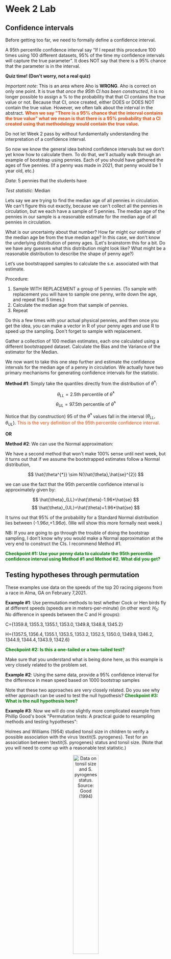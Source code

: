 Week 2 Lab
=============

Confidence intervals
-----------------------

Before getting too far, we need to formally define a confidence interval. 

A 95th percentile confidence interval say “If I repeat this procedure 100 times using 100 different datasets, 95% of the time my confidence intervals will capture the true parameter”. It does NOT say that there is a 95% chance that the parameter is in the interval.

**Quiz time! (Don't worry, not a real quiz)**

*Important note*: This is an area where Aho is **WRONG**. Aho is correct on only one point. It is true that *once the 95th CI has been constructed*, it is no longer possible to assign a $\%$ to the probability that that CI contains the true value or not. Because that CI, once created, either DOES or DOES NOT contain the true value. However, we often talk about the interval in the abstract. **<span style="color: orangered;">When we say "There is a 95$\%$ chance that the interval contains the true value" what we mean is that there is a 95$\%$ probability that a CI created using that methodology would contain the true value.</span>**

Do not let Week 2 pass by without fundamentally understanding the interpretation of a confidence interval. 

So now we know the general idea behind confidence intervals but we don't yet know how to calculate them. To do that, we'll actually walk through an example of bootstrap using pennies. Each of you should have gathered the ages of five pennies. (If a penny was made in 2021, that penny would be 1 year old, etc.)

*Data*: 5 pennies that the students have

*Test statistic*: Median

Lets say we are trying to find the median age of all pennies in circulation. We can't figure this out exactly, because we can't collect all the pennies in circulation, but we each have a sample of 5 pennies. The median age of the pennies in our sample is a reasonable estimate for the median age of all pennies in circulation. 

What is our uncertainty about that number? How far might our estimate of the median age be from the true median age? In this case, we don't know the underlying distribution of penny ages. (Let's brainstorm this for a bit. Do we have any guesses what this distribution might look like? What might be a reasonable distribution to describe the shape of penny age?) 

Let’s use bootstrapped samples to calculate the s.e. associated with that estimate.

Procedure: 
1. Sample WITH REPLACEMENT a group of 5 pennies. (To sample with replacement you will have to sample one penny, write down the age, and repeat that 5 times.)
2. Calculate the median age from that sample of pennies.
3. Repeat

Do this a few times with your actual physical pennies, and then once you get the idea, you can make a vector in R of your penny ages and use R to speed up the sampling. Don't forget to sample with replacement.

Gather a collection of 100 median estimates, each one calculated using a different bootstrapped dataset. Calculate the Bias and the Variance of the estimator for the Median.

We now want to take this one step further and estimate the confidence intervals for the median age of a penny in circulation. We actually have two primary mechanisms for generating confidence intervals for the statistic.

**Method #1**: Simply take the quantiles directly from the distribution of $\hat{\theta}^{*}$:

$$
\theta_{LL} = \mbox{2.5th percentile of } \hat{\theta}^{*}
$$
$$
\theta_{UL} = \mbox{97.5th percentile of } \hat{\theta}^{*}
$$

Notice that (by construction) 95$%$ of the $\hat{\theta}^{*}$ values fall in the interval $(\theta_{LL},\theta_{UL})$. <span style="color: orangered;">This is the very definition of the 95th percentile confidence interval.</span>

**OR** 

**Method #2**: We can use the Normal approximation:

We have a second method that won't make 100\% sense until next week, but it turns out that if we assume the bootstrapped estimates follow a Normal distribution, 

$$
\hat{\theta^{*}} \sim N(\hat{\theta},\hat{se}^{2})
$$

we can use the fact that the 95th percentile confidence interval is approximately given by:

$$
\hat{\theta}_{LL}=\hat{\theta}-1.96*\hat{se}
$$
$$
\hat{\theta}_{UL}=\hat{\theta}+1.96*\hat{se}
$$

It turns out that 95$\%$ of the probability for a Standard Normal distribution lies between (-1.96$\sigma$,+1.96$\sigma$). (We will show this more formally next week.) 

NB: If you are going to go through the trouble of doing the bootstrap sampling, I don’t know why you would make a Normal approximation at the very end to construct the CIs. I recommend Method #1.

**<span style="color: green;">Checkpoint #1: Use your penny data to calculate the 95th percentile confidence interval using Method #1 and Method #2. What did you get?</span>**

Testing hypotheses through permutation
------------------------------------

These examples use data on the speeds of the top 20 racing pigeons from a race in Alma, GA on February 7,2021. 

**Example #1**: Use permutation methods to test whether Cock or Hen birds fly at different speeds (speeds are in meters-per-minute) (in other word: $H_{0}$: No difference in speeds between the C and H groups):

C=$\{1359.8,1355.3,1355.1,1353.0,1349.8,1348.8,1345.2\}$

H=$\{1357.5,1356.4,1355.1,1353.5,1353.2,1352.5,1350.0,1349.8,1346.2,1344.9,1344.4,1343.9,1342.6\}$

**<span style="color: green;">Checkpoint #2: Is this a one-tailed or a two-tailed test?</span>**

Make sure that you understand what is being done here, as this example is very closely related to the problem set.


**Example #2**: Using the same data, provide a 95% confidence interval for the difference in mean speed based on 1000 bootstrap samples

Note that these two approaches are very closely related. Do you see why either approach can be used to test the null hypothesis? **<span style="color: green;">Checkpoint #3: What is the null hypothesis here?</span>**

**Example #3**: Now we will do one slightly more complicated example from Phillip Good's book "Permutation tests: A practical guide to resampling methods and testing hypotheses":

Holmes and Williams (1954) studied tonsil size in children to verify a possible association with the virus \textit{S. pyrogenes}. Test for an association between \textit{S. pyrogenes} status and tonsil size. (Note that you will need to come up with a reasonable test statistic.)

<div class="figure" style="text-align: center">
<img src="Table2categories.png" alt="Data on tonsil size and S. pyrogenes status. Source: Good (1994)" width="40%" />
<p class="caption">(\#fig:unnamed-chunk-1)Data on tonsil size and S. pyrogenes status. Source: Good (1994)</p>
</div>

Now lets consider the full dataset, where tonsil size is divided into three categories. How would we do the test now? **<span style="color: green;">Checkpoint #4: What is the new test statistic? (There are many options.)</span>** What 'labels' do you permute?

<div class="figure" style="text-align: center">
<img src="Table3categories.png" alt="Fill dataset on tonsil size and S. pyrogenes status. Source: Good (1994)" width="50%" />
<p class="caption">(\#fig:unnamed-chunk-2)Fill dataset on tonsil size and S. pyrogenes status. Source: Good (1994)</p>
</div>

Basics of bootstrap and jackknife
------------------------------------

To get started with bootstrap and jackknife techniques, we start by working through a very simple example. First we simulate some data


```r
x<-seq(0,9,by=1)
```

This will constutute our "data". Let's print the result of sampling with replacement to get a sense for it...


```r
table(sample(x,size=length(x),replace=T))
```

```
## 
## 0 1 2 4 5 6 7 8 
## 2 1 1 1 1 2 1 1
```

Now we will write a little script to take bootstrap samples and calculate the means of each of these bootstrap samples


```r
xmeans<-vector(length=1000)
for (i in 1:1000)
  {
  xmeans[i]<-mean(sample(x,replace=T))
  }
```

The actual number of bootstrapped samples is arbitrary *at this point* but there are ways of characterizing the precision of the bootstrap (jackknife-after-bootstrap) which might inform the number of bootstrap samples needed. *In practice*, people tend to pick some arbitrary but large number of bootstrap samples because computers are so fast that it is often easy to draw far more samples than are actually needed. When calculation of the statistic is slow (as might be the case if you are using the samples to construct a phylogeny, for example), then you would need to be more concerned with the number of bootstrap samples. 

First, lets just look at a histogram of the bootstrapped means and plot the actual sample mean on the histogram for comparison



```r
hist(xmeans,breaks=30,col="pink")
abline(v=mean(x),lwd=2)
```

<img src="Week-2-lab_files/figure-html/unnamed-chunk-6-1.png" width="672" />

Calculating bias and standard error
-----------------------------------

From these we can calculate the bias and standard deviation for the mean (which is the "statistic"):

$$
\widehat{Bias_{boot}} = \left(\frac{1}{k}\sum^{k}_{i=1}\theta^{*}_{i}\right)-\hat{\theta}
$$


```r
bias.boot<-mean(xmeans)-mean(x)
bias.boot
```

```
## [1] 0.0161
```

```r
hist(xmeans,breaks=30,col="pink")
abline(v=mean(x),lwd=5,col="black")
abline(v=mean(xmeans),lwd=2,col="yellow")
```

<img src="Week-2-lab_files/figure-html/unnamed-chunk-7-1.png" width="672" />

$$
\widehat{s.e._{boot}} = \sqrt{\frac{1}{k-1}\sum^{k}_{i=1}(\theta^{*}_{i}-\bar{\theta^{*}})^{2}}
$$


```r
se.boot<-sd(xmeans)
```

We can find the confidence intervals in two ways:

Method #1: Assume the bootstrap statistics are normally distributed


```r
LL.boot<-mean(xmeans)-1.96*se.boot #where did 1.96 come from?
UL.boot<-mean(xmeans)+1.96*se.boot
LL.boot
```

```
## [1] 2.733385
```

```r
UL.boot
```

```
## [1] 6.298815
```

Method #2: Simply take the quantiles of the bootstrap statistics


```r
quantile(xmeans,c(0.025,0.975))
```

```
##   2.5%  97.5% 
## 2.7000 6.3025
```

Let's compare this to what we would have gotten if we had used normal distribution theory. First we have to calculate the standard error:


```r
se.normal<-sqrt(var(x)/length(x))
LL.normal<-mean(x)-qt(0.975,length(x)-1)*se.normal
UL.normal<-mean(x)+qt(0.975,length(x)-1)*se.normal
LL.normal
```

```
## [1] 2.334149
```

```r
UL.normal
```

```
## [1] 6.665851
```

In this case, the confidence intervals we got from the normal distribution theory are too wide.

**<span style="color: green;">Checkpoint #6: Does it make sense why the normal distribution theory intervals are too wide?</span>** Because the original were were uniformly distributed, the data has higher variance than would be expected and therefore the standard error is higher than would be expected.

There are two packages that provide functions for bootstrapping, 'boot' and 'boostrap'. We will start by using the 'bootstrap' package, which was originally designed for Efron and Tibshirani's monograph on the bootstrap. 

To test the main functionality of the 'bootstrap' package, we will use the data we already have. The 'bootstrap' function requires the input of a user-defined function to calculate the statistic of interest. Here I will write a function that calculates the mean of the input values.


```r
library(bootstrap)
theta<-function(x)
  {
    mean(x)
  }
results<-bootstrap(x=x,nboot=1000,theta=theta)
results
```

```
## $thetastar
##    [1] 4.0 4.4 3.7 5.0 4.2 6.0 5.2 3.8 4.3 4.6 3.3 3.5 4.9 5.2 6.6 5.3 4.0 4.8
##   [19] 3.2 5.0 4.7 3.8 4.8 4.3 4.7 5.3 4.7 5.9 2.9 5.5 2.4 3.8 4.9 4.3 5.8 5.1
##   [37] 6.0 3.8 4.7 4.6 5.1 4.7 4.8 4.0 5.6 4.0 4.4 4.2 3.4 5.2 3.7 4.1 5.4 3.2
##   [55] 4.2 3.8 4.0 4.3 4.6 4.4 2.6 3.5 7.2 3.2 4.3 4.2 6.5 4.3 5.2 3.8 4.3 4.7
##   [73] 4.1 4.6 5.2 4.0 5.0 4.0 3.2 4.0 5.4 4.4 4.6 4.8 4.6 3.6 5.4 5.4 5.0 5.1
##   [91] 4.5 3.1 4.7 4.1 5.4 5.3 5.1 4.2 5.1 3.6 3.6 4.8 4.5 4.2 5.6 5.8 4.8 4.8
##  [109] 5.5 3.4 4.3 4.0 4.6 4.0 5.1 5.9 3.0 4.6 4.5 5.1 5.6 5.1 4.0 5.2 6.5 6.0
##  [127] 3.4 5.3 4.1 5.1 3.9 4.8 6.3 2.4 3.9 5.3 4.5 3.5 4.9 3.8 4.2 5.1 3.3 3.4
##  [145] 4.5 5.8 5.8 4.1 4.9 3.9 4.3 3.5 3.5 4.6 4.2 5.0 3.8 3.4 4.2 3.5 3.0 4.7
##  [163] 4.0 4.5 3.9 3.4 6.3 3.9 4.1 5.1 3.8 4.7 5.3 4.5 6.3 3.9 5.3 3.6 5.2 4.8
##  [181] 4.4 4.9 4.3 4.5 4.4 4.2 5.1 3.4 3.4 4.4 5.0 4.8 3.7 3.5 4.3 5.6 6.0 4.8
##  [199] 4.4 6.1 3.0 3.8 5.3 5.8 5.8 4.0 3.3 4.9 4.6 6.1 4.1 5.1 3.4 5.1 4.7 4.8
##  [217] 4.0 4.5 4.9 5.7 4.7 4.6 4.8 4.3 4.1 3.8 5.5 4.8 5.7 3.9 5.9 4.0 4.5 6.2
##  [235] 3.7 4.7 4.8 5.5 3.9 3.2 4.4 2.6 5.0 4.1 4.4 4.2 6.2 5.4 5.4 5.4 3.8 4.7
##  [253] 3.2 5.1 5.2 3.7 6.0 4.2 5.9 5.3 5.1 4.1 4.0 5.0 3.5 3.9 2.6 5.6 2.7 3.9
##  [271] 5.5 4.0 4.6 4.9 4.1 4.2 5.0 3.5 4.1 3.7 4.7 3.7 6.1 5.1 3.5 6.2 4.6 3.9
##  [289] 5.5 3.7 4.4 3.6 5.1 5.0 3.5 5.5 5.3 4.2 5.3 3.8 3.7 3.6 5.9 4.5 4.3 4.1
##  [307] 3.5 2.8 5.1 5.3 4.9 5.4 5.1 4.7 4.2 4.8 2.4 4.8 3.5 3.7 4.8 4.1 4.6 5.5
##  [325] 3.5 3.6 4.1 4.0 4.6 1.9 3.7 4.1 5.7 7.5 4.3 3.4 4.6 3.4 4.7 3.2 3.6 2.8
##  [343] 4.1 5.2 3.6 5.5 3.6 3.8 4.6 4.3 5.8 5.1 5.3 5.0 4.7 6.3 3.8 3.4 4.4 4.2
##  [361] 5.4 3.9 5.2 3.6 5.4 5.2 5.8 2.7 3.9 5.4 3.8 4.9 2.8 5.0 3.7 3.8 4.5 3.9
##  [379] 4.7 6.0 5.7 5.8 4.5 3.8 3.5 6.6 6.5 3.7 6.3 4.5 4.1 3.5 5.7 4.8 4.1 4.7
##  [397] 4.7 4.3 3.1 3.8 3.8 3.7 6.3 4.7 3.6 4.0 3.8 3.1 4.5 4.8 4.4 3.0 4.9 3.9
##  [415] 3.9 6.7 3.8 5.2 4.6 4.5 3.1 4.3 4.0 4.1 3.4 2.4 3.4 4.8 4.4 3.6 4.5 7.2
##  [433] 5.1 5.3 2.7 3.8 3.1 5.0 6.4 4.7 3.6 4.6 4.8 4.3 6.4 5.2 4.8 5.4 4.3 6.9
##  [451] 5.3 4.3 4.8 4.4 5.4 5.8 4.7 4.2 3.9 5.5 5.3 5.4 3.6 4.4 4.0 6.8 4.1 6.2
##  [469] 3.6 4.0 4.3 4.0 2.8 4.3 4.9 4.4 4.9 3.6 4.1 3.3 4.3 4.9 4.0 4.5 4.7 5.4
##  [487] 4.7 5.9 4.1 5.8 3.2 5.8 4.8 5.5 4.9 2.8 5.3 4.9 4.8 4.3 3.6 3.4 4.8 3.7
##  [505] 4.6 4.0 4.7 4.1 4.7 4.9 5.7 5.2 4.0 5.5 6.0 6.7 2.6 4.7 3.8 4.3 4.9 4.8
##  [523] 5.9 2.8 4.2 5.0 4.3 3.9 3.2 4.7 3.2 5.1 4.0 5.4 3.6 4.8 4.4 4.3 5.1 4.3
##  [541] 5.2 3.8 3.7 6.2 6.2 3.6 2.9 2.3 5.7 3.1 3.0 4.8 4.9 2.8 4.5 3.5 3.7 3.4
##  [559] 5.3 5.6 4.1 4.4 5.0 3.8 5.3 4.9 4.1 4.3 3.2 2.8 3.9 4.9 5.3 3.9 4.1 6.0
##  [577] 5.8 4.1 4.2 2.7 4.0 5.4 6.0 4.6 4.3 4.0 4.8 3.7 3.1 3.9 3.5 4.2 4.2 4.2
##  [595] 5.0 4.6 3.8 5.2 4.8 4.2 3.7 3.8 3.7 3.3 5.6 6.5 5.3 3.8 6.6 3.5 5.0 3.2
##  [613] 3.7 3.6 4.0 3.7 5.0 4.6 3.4 4.9 4.2 4.9 6.4 5.7 4.4 4.1 6.1 5.0 3.5 4.4
##  [631] 6.0 3.8 5.5 5.0 5.3 3.1 4.9 4.4 5.2 2.9 5.6 4.0 5.6 5.4 5.1 4.4 6.1 4.8
##  [649] 5.7 4.5 3.2 5.7 5.3 5.0 4.5 4.9 4.8 4.2 3.8 4.8 5.6 5.8 4.9 3.5 6.2 5.0
##  [667] 5.1 5.3 5.2 3.9 5.7 5.4 4.8 4.0 2.9 3.4 5.0 4.4 5.2 4.2 4.3 4.9 2.7 4.9
##  [685] 4.6 5.0 3.8 3.1 4.3 4.3 5.6 3.8 3.3 4.2 5.3 4.5 3.8 4.2 4.9 5.5 5.8 3.7
##  [703] 2.0 3.1 5.9 3.1 4.5 5.3 4.3 6.3 3.9 3.7 4.0 4.9 2.4 5.2 5.3 4.2 3.5 6.1
##  [721] 4.5 5.3 4.0 5.2 5.0 5.6 5.4 4.0 4.0 4.2 3.1 2.3 3.5 4.7 4.4 4.9 3.9 5.0
##  [739] 4.8 5.0 5.7 4.2 4.7 4.6 3.3 3.8 4.5 4.8 3.7 5.4 4.2 5.0 4.2 4.2 5.8 5.0
##  [757] 5.0 5.1 3.9 2.2 4.9 4.7 3.3 3.9 2.7 3.7 4.1 4.7 5.6 4.7 5.6 4.0 3.4 3.9
##  [775] 4.2 5.9 4.6 4.5 3.7 4.7 5.6 4.3 4.4 4.5 3.8 4.8 5.8 3.9 5.2 4.1 6.2 4.2
##  [793] 3.6 4.5 2.4 3.7 5.4 3.9 4.1 5.2 6.5 6.0 4.8 4.6 4.5 3.8 4.9 5.9 4.0 4.3
##  [811] 4.8 4.2 5.6 3.3 4.4 4.0 5.9 5.5 6.3 3.9 4.6 4.0 5.1 4.1 4.8 3.6 4.6 4.9
##  [829] 5.3 5.2 3.8 4.2 3.7 6.7 4.4 6.0 4.4 5.5 5.8 5.3 4.2 3.2 4.9 4.3 5.6 4.7
##  [847] 4.0 4.4 3.4 5.6 3.9 5.3 2.9 5.3 3.4 2.5 3.6 4.5 4.5 5.4 4.9 6.1 4.4 5.0
##  [865] 4.1 4.3 5.8 6.4 4.6 5.3 6.3 5.6 4.7 5.0 3.8 3.4 4.0 4.2 4.8 6.3 5.7 5.2
##  [883] 4.4 4.9 4.3 4.2 5.8 5.2 3.1 3.7 2.2 5.2 4.4 2.7 3.9 4.7 6.6 4.6 4.6 5.2
##  [901] 5.3 3.7 4.6 3.2 4.5 4.1 3.5 6.0 4.1 4.2 5.0 5.0 3.9 4.1 4.4 5.9 5.9 4.4
##  [919] 6.2 3.4 4.3 3.5 5.8 5.0 3.9 3.3 3.5 6.0 6.1 3.7 5.4 5.1 4.5 5.3 2.7 3.1
##  [937] 4.6 3.5 3.8 4.3 4.8 4.3 4.2 5.2 5.3 4.0 4.0 5.1 4.5 4.0 4.4 6.2 3.6 4.9
##  [955] 4.2 4.4 4.0 4.4 5.0 4.6 4.1 4.0 4.3 6.1 6.4 4.0 3.3 3.8 2.9 5.1 4.3 5.3
##  [973] 3.6 6.5 5.0 4.4 5.7 5.7 4.7 5.2 3.7 4.6 5.1 3.4 3.9 3.3 5.2 3.9 3.6 4.7
##  [991] 2.6 3.3 5.4 4.0 4.3 4.7 4.5 4.2 5.3 5.4
## 
## $func.thetastar
## NULL
## 
## $jack.boot.val
## NULL
## 
## $jack.boot.se
## NULL
## 
## $call
## bootstrap(x = x, nboot = 1000, theta = theta)
```

```r
quantile(results$thetastar,c(0.025,0.975))
```

```
##  2.5% 97.5% 
##   2.7   6.3
```

Notice that we get exactly what we got last time. This illustrates an important point, which is that the bootstrap functions are often no easier to use than something you could write yourself.

You can also define a function of the bootstrapped statistics (we have been calling this theta) to pull out immediately any summary statistics you are interested in from the bootstrapped thetas.

Here I will write a function that calculates the bias of my estimate of the mean (which is 4.5 [i.e. the mean of the number 0,1,2,3,4,5,6,7,8,9])


```r
bias<-function(x)
  {
  mean(x)-4.5
  }
results<-bootstrap(x=x,nboot=1000,theta=theta,func=bias)
results
```

```
## $thetastar
##    [1] 5.1 3.9 3.6 3.7 5.4 4.2 4.7 4.0 5.5 4.4 3.5 3.6 4.6 5.6 4.4 4.7 5.2 3.5
##   [19] 4.0 4.2 6.2 4.0 5.3 3.1 4.2 6.5 4.9 4.4 3.0 5.1 4.0 5.3 3.1 6.4 4.4 3.3
##   [37] 4.0 3.0 5.2 4.7 4.1 5.7 3.5 3.9 3.8 3.9 3.3 5.0 5.5 4.3 3.9 5.4 5.2 4.7
##   [55] 2.8 4.3 3.5 4.7 4.8 3.1 2.2 3.6 6.6 3.4 5.0 4.6 3.7 4.8 5.6 3.8 5.9 4.2
##   [73] 4.5 3.8 4.7 4.3 5.5 5.3 3.5 5.3 3.7 3.3 3.6 4.3 2.5 5.7 5.0 5.2 3.9 5.5
##   [91] 4.9 3.2 4.5 4.2 3.0 5.1 6.2 4.1 6.1 4.1 4.3 4.0 5.0 6.2 5.6 3.3 4.0 5.6
##  [109] 4.8 3.6 3.7 5.2 3.5 5.0 5.6 5.4 4.6 3.4 5.1 4.8 3.9 4.7 4.4 4.9 3.4 4.9
##  [127] 4.2 4.3 5.4 4.8 4.2 4.0 5.7 3.8 4.2 3.2 4.2 2.8 4.3 5.8 5.3 5.0 3.2 4.5
##  [145] 5.1 4.0 3.9 4.0 4.0 4.5 4.3 6.2 5.0 6.1 4.7 4.4 5.2 4.6 4.3 4.4 5.5 6.1
##  [163] 4.2 4.8 4.0 4.5 3.6 2.4 5.6 4.6 6.0 3.5 3.7 3.6 5.0 5.0 4.0 5.0 3.9 3.5
##  [181] 4.0 3.5 3.8 3.1 4.7 4.8 4.5 4.4 4.3 4.2 5.8 4.5 4.4 3.3 4.3 4.6 5.3 4.2
##  [199] 4.1 3.7 2.3 4.9 5.8 4.7 4.6 3.2 5.1 4.4 3.1 3.5 5.1 3.9 3.6 3.7 4.2 5.7
##  [217] 6.2 4.4 6.0 4.3 6.6 4.4 6.5 5.4 3.9 4.7 4.6 4.7 5.5 3.7 3.4 3.6 2.8 4.7
##  [235] 4.6 5.1 3.4 3.9 4.0 4.1 6.8 4.2 3.3 3.7 5.6 4.1 4.8 3.6 4.3 4.6 4.6 3.9
##  [253] 5.8 3.9 5.6 5.2 5.4 4.8 4.2 3.8 3.8 3.3 5.9 4.2 4.4 5.7 5.0 5.3 3.9 3.1
##  [271] 3.4 5.0 4.3 2.6 4.9 5.1 5.4 5.3 6.3 5.9 5.5 4.7 6.4 4.4 6.3 5.3 4.8 5.1
##  [289] 6.1 5.5 3.2 4.5 4.6 4.9 5.0 5.1 4.5 4.9 4.7 4.3 5.3 3.3 4.7 2.8 5.4 4.8
##  [307] 3.6 4.3 5.1 3.8 5.3 6.0 4.5 5.2 3.2 4.9 5.5 5.3 5.4 4.4 3.2 4.9 4.3 6.4
##  [325] 4.6 4.3 4.1 5.2 5.1 3.3 3.7 3.5 5.4 5.0 5.2 6.1 4.3 4.3 2.9 2.8 5.4 3.9
##  [343] 3.3 5.4 5.1 3.0 3.9 5.4 5.6 2.3 6.0 4.9 5.4 3.9 5.7 5.8 4.3 3.4 4.7 5.9
##  [361] 4.0 4.0 3.3 4.1 5.6 2.8 5.0 4.6 4.3 4.7 4.6 6.1 5.1 3.9 5.1 4.9 5.9 4.4
##  [379] 4.5 5.6 3.6 4.6 3.7 4.0 5.3 4.9 5.6 3.0 3.8 2.7 5.4 6.4 6.9 4.6 5.0 5.4
##  [397] 5.5 3.5 3.4 4.7 5.3 5.0 5.5 4.3 5.9 4.4 3.3 3.8 4.9 5.7 5.0 3.4 5.2 5.1
##  [415] 4.6 4.5 3.9 5.2 3.2 3.6 5.3 4.0 4.5 4.4 4.8 4.6 3.8 4.2 3.6 3.7 2.5 4.8
##  [433] 3.7 5.4 3.8 5.4 4.2 3.2 5.4 5.2 6.4 5.0 5.6 5.3 5.0 4.4 4.9 4.3 6.0 4.7
##  [451] 4.6 4.3 4.8 4.3 5.9 4.7 3.8 5.5 5.1 3.1 4.1 4.3 3.1 5.3 4.3 5.2 4.4 4.9
##  [469] 4.3 4.3 4.6 3.8 5.6 4.5 3.1 3.2 5.2 5.3 5.2 2.5 5.3 5.7 4.3 6.0 5.2 3.4
##  [487] 5.1 6.1 3.9 4.6 3.8 4.8 4.7 5.4 2.6 3.4 4.3 4.1 3.3 4.8 3.7 3.9 3.8 4.7
##  [505] 5.5 4.8 4.1 3.5 4.2 5.3 6.4 4.8 3.5 5.8 4.8 4.8 4.2 3.6 3.8 3.9 4.5 3.6
##  [523] 3.9 3.4 3.5 5.0 4.0 4.8 3.1 5.3 5.0 6.1 4.5 6.3 4.0 4.1 4.0 3.2 4.5 3.8
##  [541] 3.6 4.5 4.8 4.8 5.3 5.8 5.1 6.1 4.9 3.3 3.9 4.6 3.9 4.7 3.7 5.4 5.4 5.2
##  [559] 3.0 4.0 3.0 4.9 6.2 5.9 4.9 3.4 4.2 2.7 5.2 3.5 3.4 4.5 4.4 5.0 3.6 4.4
##  [577] 5.2 3.5 4.0 5.2 5.2 3.7 5.6 4.9 4.9 6.7 5.2 5.5 3.6 5.7 3.9 5.5 4.5 4.9
##  [595] 4.1 4.9 4.8 3.1 5.1 5.1 4.7 3.1 5.7 3.3 5.1 4.6 3.3 6.2 5.6 3.8 3.8 3.9
##  [613] 3.2 5.5 5.1 6.2 4.1 3.6 5.1 5.3 3.1 4.9 5.2 5.2 4.2 5.3 5.4 3.5 5.5 3.5
##  [631] 5.1 4.2 4.1 4.1 5.3 3.6 3.3 5.9 4.5 6.9 3.9 6.3 3.7 5.4 3.7 5.4 5.9 4.7
##  [649] 5.0 3.8 3.0 3.7 4.2 3.4 4.0 4.0 5.5 5.6 5.3 4.0 5.8 4.1 5.1 4.9 3.6 3.8
##  [667] 4.7 5.7 3.9 5.5 3.4 4.8 4.3 4.5 5.5 4.4 3.3 4.1 4.4 5.1 4.1 7.0 4.8 4.8
##  [685] 4.0 3.6 3.1 3.3 2.9 4.1 3.5 5.6 5.0 3.3 5.3 2.9 4.9 3.3 4.7 4.4 3.5 7.1
##  [703] 4.1 3.7 5.2 1.8 4.2 3.2 5.9 3.9 5.8 4.9 4.9 3.6 4.2 5.4 4.4 5.6 4.2 4.3
##  [721] 3.9 4.2 5.4 5.0 4.4 3.7 4.7 6.1 4.0 4.3 4.9 4.7 6.0 5.7 5.5 4.3 4.2 4.8
##  [739] 3.6 4.2 4.0 5.0 4.7 4.6 3.3 4.9 4.6 3.1 5.2 4.7 6.0 4.3 4.4 3.7 4.0 5.4
##  [757] 4.9 3.6 5.0 3.9 5.1 4.8 3.2 4.1 5.4 5.7 4.1 6.8 5.4 4.6 3.6 4.8 3.9 3.8
##  [775] 6.2 3.1 5.2 4.4 3.9 5.5 3.4 5.2 4.8 3.1 4.0 3.7 4.5 3.8 4.6 4.5 3.7 7.4
##  [793] 5.1 4.9 5.1 3.5 5.0 5.3 5.6 3.4 3.6 5.2 5.1 4.2 6.1 3.6 3.6 4.6 4.1 4.8
##  [811] 5.6 5.7 6.0 5.4 4.2 3.5 3.7 4.9 5.1 5.3 6.1 3.8 5.0 4.8 3.4 4.4 4.4 5.9
##  [829] 5.4 5.3 5.1 4.1 4.8 3.4 5.7 4.7 5.8 4.1 6.4 2.7 3.4 3.8 5.4 3.5 5.3 3.7
##  [847] 4.0 4.1 4.0 3.9 4.8 5.8 4.7 5.0 5.9 5.8 4.9 5.5 3.9 5.5 3.5 4.6 4.5 3.8
##  [865] 3.7 4.6 5.1 3.9 5.6 4.7 3.9 6.0 4.9 4.4 6.3 5.3 3.4 3.3 4.5 5.3 4.9 5.6
##  [883] 4.4 4.1 3.5 4.6 5.5 2.5 3.9 5.1 4.7 4.4 5.2 4.3 4.7 4.3 4.6 3.3 5.8 5.1
##  [901] 4.9 6.7 5.4 4.3 4.0 4.0 5.5 5.6 5.4 4.1 3.2 5.0 5.2 4.5 2.8 3.6 3.6 4.5
##  [919] 6.6 4.6 4.3 3.4 1.9 4.3 5.0 5.4 3.0 5.3 5.8 3.4 4.6 3.9 5.5 4.3 3.2 4.5
##  [937] 5.0 3.5 4.0 5.1 5.2 3.6 4.8 4.8 5.0 4.6 4.2 4.1 5.3 3.4 6.7 3.9 6.1 6.0
##  [955] 3.4 4.6 3.1 5.8 4.3 4.8 4.0 4.7 3.7 5.5 6.1 4.9 3.9 4.6 4.7 3.6 5.2 4.1
##  [973] 4.2 5.3 4.7 3.4 3.5 4.7 4.6 4.7 5.7 4.8 2.8 3.2 3.1 4.2 3.9 4.0 4.8 3.5
##  [991] 3.7 5.2 5.0 4.6 5.5 5.8 4.5 3.2 4.3 5.3
## 
## $func.thetastar
## [1] 0.0373
## 
## $jack.boot.val
##  [1]  0.54378378  0.46106443  0.27369942  0.24672365  0.09000000 -0.05770393
##  [7] -0.16137072 -0.21608187 -0.32422535 -0.48425926
## 
## $jack.boot.se
## [1] 0.9739818
## 
## $call
## bootstrap(x = x, nboot = 1000, theta = theta, func = bias)
```

Compare this to 'bias.boot' (our result from above). Why might it not be the same? Try running the same section of code several times. See how the value of the bias ($func.thetastar) jumps around? We should not be surprised by this because we can look at the jackknife-after-bootstrap estimate of the standard error of the function (in this case, that function is the bias) and we can see that it is not so small that we wouldn't expect some variation in these values.

Remember, everything we have discussed today are estimates. The statistic as applied to your data will change with new data, as will the standard error, the confidence intervals - everything! All of these values have sampling distributions and are subject to change if you repeated the procedure with new data.

Note that we can calculate any function of $\theta^{*}$. A simple example would be the 72nd percentile:


```r
perc72<-function(x)
  {
  quantile(x,probs=c(0.72))
  }
results<-bootstrap(x=x,nboot=1000,theta=theta,func=perc72)
results
```

```
## $thetastar
##    [1] 4.0 3.0 5.2 4.1 4.6 4.8 3.6 6.4 5.5 2.1 4.2 4.8 4.4 3.6 4.3 3.9 4.0 5.9
##   [19] 4.9 5.2 4.5 3.9 4.1 4.6 4.4 4.0 4.2 4.9 4.8 3.7 3.8 5.9 4.9 4.4 5.8 4.1
##   [37] 4.0 5.4 4.8 4.0 5.3 5.0 4.6 7.0 5.2 5.5 5.2 4.6 4.2 3.9 4.0 5.4 5.5 5.0
##   [55] 5.0 5.8 4.5 4.5 5.1 4.2 5.1 4.4 3.2 3.2 2.1 2.9 3.2 4.1 5.5 5.6 3.7 6.1
##   [73] 5.2 5.3 4.1 3.9 5.6 3.8 4.9 5.2 6.6 3.3 3.8 6.0 3.8 4.1 2.7 5.7 4.4 4.5
##   [91] 5.6 6.3 4.6 3.6 5.9 3.8 4.8 5.1 5.2 3.0 4.4 5.7 4.9 3.4 3.7 4.3 4.4 3.8
##  [109] 3.3 4.3 3.9 5.5 3.6 4.6 4.4 5.9 3.3 4.4 5.5 4.5 3.5 5.7 4.8 6.5 4.8 5.0
##  [127] 5.5 3.3 6.2 3.3 3.3 4.5 6.0 4.9 3.4 3.7 5.5 5.1 4.2 5.2 6.4 2.8 5.3 3.5
##  [145] 3.4 5.1 5.5 5.7 4.7 4.3 5.0 5.5 5.1 5.2 5.1 3.7 4.1 3.7 6.0 4.7 5.1 5.1
##  [163] 4.8 4.2 6.3 4.0 3.2 4.3 4.7 4.4 4.3 4.8 4.4 4.2 5.4 4.9 3.9 3.5 4.7 3.6
##  [181] 3.8 4.3 3.9 4.3 2.7 4.8 6.4 4.5 4.9 3.3 6.0 3.7 3.4 4.3 3.8 5.3 5.6 3.9
##  [199] 4.2 4.7 5.0 5.0 6.3 4.3 4.9 5.0 5.0 4.3 3.8 3.3 5.2 3.7 4.2 3.3 4.7 3.6
##  [217] 5.0 5.2 3.7 5.1 4.9 5.7 6.1 4.2 4.0 4.8 4.2 4.2 5.6 3.2 4.1 4.0 4.8 4.3
##  [235] 5.1 4.4 3.9 6.1 4.0 4.6 4.3 5.0 5.4 2.9 3.7 6.2 3.6 3.9 3.9 5.6 3.3 2.4
##  [253] 2.4 3.4 4.4 4.9 4.3 2.9 5.3 4.7 5.3 4.5 5.8 3.3 3.4 5.3 5.0 3.2 3.9 5.3
##  [271] 4.0 4.4 2.9 4.8 6.0 4.0 4.0 4.2 4.3 4.4 5.1 4.1 4.4 4.1 5.6 5.9 5.8 3.6
##  [289] 4.2 6.3 2.9 4.6 4.2 4.9 5.6 5.4 3.6 3.6 4.9 4.3 4.5 3.8 3.4 4.5 5.5 5.5
##  [307] 4.2 3.2 4.8 3.4 4.8 4.7 4.1 4.7 3.9 5.1 4.6 3.7 2.6 4.4 4.3 3.4 4.6 4.7
##  [325] 4.9 2.8 4.7 4.1 4.0 4.9 4.5 3.5 3.7 5.2 4.4 3.8 4.8 4.4 5.1 3.9 3.4 6.0
##  [343] 4.8 3.8 3.6 2.1 3.5 5.3 4.2 4.5 3.7 5.7 5.4 4.7 3.6 4.1 4.4 6.4 5.1 5.9
##  [361] 3.6 5.4 3.6 4.9 5.3 4.4 4.3 3.0 3.7 5.5 5.5 3.6 4.9 4.3 5.3 5.7 4.5 5.2
##  [379] 3.5 4.1 6.4 5.0 4.2 2.9 5.0 3.1 3.4 4.8 3.9 2.4 3.4 3.2 4.0 5.4 5.3 4.6
##  [397] 3.7 4.3 4.0 4.7 4.5 3.7 5.6 4.0 4.0 3.3 4.8 4.1 3.4 3.6 6.5 4.8 5.4 2.9
##  [415] 5.2 3.8 4.7 5.6 4.5 4.4 4.7 5.2 3.2 4.9 4.6 4.5 2.9 5.3 5.4 3.5 3.3 4.4
##  [433] 3.7 5.3 3.1 3.7 4.3 5.1 3.3 3.7 4.7 5.8 4.0 4.8 4.4 3.7 5.4 5.4 5.1 4.5
##  [451] 5.4 3.5 4.7 1.9 3.6 4.6 5.2 5.5 4.3 5.3 4.7 4.2 5.0 3.8 3.6 3.2 5.8 4.8
##  [469] 7.2 3.6 4.9 5.3 5.2 4.4 4.3 4.3 4.1 5.7 5.6 4.0 5.0 4.5 4.7 4.1 4.0 4.0
##  [487] 4.7 4.6 4.6 3.5 4.0 3.1 4.0 5.3 4.6 4.9 5.3 4.9 5.7 4.1 4.1 5.7 3.6 2.6
##  [505] 4.5 4.4 4.5 4.5 3.2 4.4 5.1 3.7 4.2 3.6 3.3 4.9 5.4 3.9 5.0 5.6 3.0 4.5
##  [523] 4.7 4.5 4.2 4.2 5.1 4.3 4.9 5.0 3.1 5.6 4.3 4.2 2.5 3.2 5.9 4.5 4.5 5.9
##  [541] 3.5 5.1 4.2 3.8 3.1 5.1 3.2 4.1 4.4 3.8 4.1 5.0 6.0 3.6 5.1 4.7 5.4 4.4
##  [559] 4.0 5.4 2.8 3.6 4.9 5.5 5.0 3.2 2.8 5.5 5.1 4.8 6.2 5.4 3.3 2.7 3.5 4.1
##  [577] 5.7 3.9 3.3 5.8 4.2 4.8 5.4 3.7 4.6 5.1 4.8 5.2 5.7 5.7 4.4 4.1 3.1 5.0
##  [595] 4.9 4.7 4.3 3.1 4.0 3.5 5.4 4.3 3.4 4.0 4.0 3.6 4.2 4.9 4.1 4.1 4.0 3.5
##  [613] 6.0 4.3 5.3 4.0 4.6 3.1 3.4 5.5 2.9 3.9 5.2 5.1 3.1 3.9 5.3 4.3 4.2 3.6
##  [631] 3.8 4.3 6.4 3.2 4.9 4.5 4.5 4.1 5.9 5.5 5.5 4.7 4.1 4.7 4.5 6.3 3.7 5.4
##  [649] 4.5 4.0 2.2 3.6 5.3 3.9 3.1 4.4 5.3 3.9 5.7 3.4 5.7 4.7 4.2 3.5 4.5 2.9
##  [667] 3.2 5.1 4.6 3.8 4.5 6.4 5.8 4.3 5.1 6.0 5.6 4.7 2.9 3.2 4.0 2.7 6.1 4.7
##  [685] 5.7 4.4 5.7 4.7 5.1 3.8 4.6 5.8 4.1 5.6 5.4 3.7 4.7 3.7 6.6 4.1 5.5 3.6
##  [703] 5.1 6.4 3.7 4.7 3.7 2.9 3.9 3.4 4.9 4.5 5.3 4.9 5.8 4.9 3.1 5.5 4.7 5.3
##  [721] 4.1 4.8 5.2 4.1 3.9 2.7 5.8 3.4 6.5 3.5 4.5 4.4 5.5 3.4 3.5 5.4 5.0 4.3
##  [739] 4.6 4.6 4.0 3.9 4.2 4.7 3.9 4.9 3.3 4.4 4.8 5.5 5.0 3.1 4.9 5.2 4.7 2.5
##  [757] 5.0 4.8 5.0 4.9 5.2 4.7 3.9 3.3 4.4 4.4 4.1 3.5 5.1 4.9 5.2 3.9 3.6 4.8
##  [775] 3.1 5.6 3.6 4.3 3.7 3.1 6.4 5.4 4.7 4.6 4.8 4.6 3.1 4.7 4.7 4.4 3.4 4.4
##  [793] 4.2 5.0 4.7 4.7 3.9 4.7 6.9 4.7 3.3 5.6 4.5 3.2 4.4 3.7 4.4 5.3 6.0 4.5
##  [811] 4.9 2.4 5.9 4.5 4.8 5.0 5.7 6.1 4.7 3.2 4.6 2.8 3.8 4.4 3.7 4.4 3.6 5.1
##  [829] 3.3 4.9 3.7 4.2 3.6 4.0 6.1 4.3 4.9 5.3 5.3 5.0 4.1 3.3 5.1 4.1 5.1 4.0
##  [847] 5.0 4.7 4.8 4.3 5.1 4.6 3.9 3.2 4.0 4.7 4.7 5.7 3.8 2.5 4.7 4.3 4.6 4.6
##  [865] 3.7 3.1 4.0 5.5 4.5 6.0 4.5 4.4 4.1 3.6 3.1 3.3 4.5 3.4 5.2 4.8 4.7 3.4
##  [883] 4.3 5.0 5.7 5.2 5.0 4.5 3.7 4.8 5.2 4.0 4.6 6.1 4.3 5.8 4.7 4.4 5.1 3.5
##  [901] 5.1 4.6 4.1 6.1 6.0 4.6 4.3 4.7 5.2 3.4 3.7 3.8 2.3 2.8 3.8 6.6 4.9 6.0
##  [919] 4.9 4.2 3.9 5.3 4.4 5.3 4.0 3.8 5.1 3.7 7.0 5.0 2.4 5.8 4.3 4.9 4.4 5.7
##  [937] 3.5 4.3 4.2 5.0 3.5 4.8 3.5 4.9 3.7 5.8 3.9 3.6 5.4 5.4 3.4 4.1 4.7 5.3
##  [955] 5.4 3.4 5.8 4.8 4.6 4.4 5.1 5.7 6.1 4.3 3.9 4.1 4.2 4.7 4.7 4.6 5.1 3.1
##  [973] 4.9 3.9 6.2 5.3 3.0 4.3 4.5 6.5 4.2 5.1 4.4 4.8 3.6 4.5 5.5 3.2 6.1 4.3
##  [991] 4.2 4.9 3.0 5.0 6.3 4.5 4.6 4.4 4.4 4.4
## 
## $func.thetastar
## 72% 
##   5 
## 
## $jack.boot.val
##  [1] 5.5 5.3 5.3 5.1 5.0 5.0 4.9 4.8 4.6 4.4
## 
## $jack.boot.se
## [1] 0.9529428
## 
## $call
## bootstrap(x = x, nboot = 1000, theta = theta, func = perc72)
```

On Tuesday we went over an example in which we bootstrapped the correlation coefficient between LSAT scores and GPA. To do that, we sampled pairs of (LSAT,GPA) data with replacement. Here is a little script that would do something like that using (X,Y) data that are independently drawn from the normal distribution


```r
xdata<-matrix(rnorm(30),ncol=2)
```

Everyone's data is going to be different. With such a small sample size, it would be easy to get a positive or negative correlation by random change, but on average across everyone's datasets, there should be zero correlation because the two columns are drawn independently.


```r
n<-15
theta<-function(x,xdata)
  {
  cor(xdata[x,1],xdata[x,2])
  }
results<-bootstrap(x=1:n,nboot=50,theta=theta,xdata=xdata) 
#NB: xdata is passed to the theta function, not needed for bootstrap function itself
```

Notice the parameters that get passed to the 'bootstrap' function are: (1) the indexes which will be sampled with replacement. This is different that the raw data but the end result is the same because both the indices and the raw data get passed to the function 'theta' (2) the number of bootrapped samples (in this case 50) (3) the function to calculate the statistic (4) the raw data.

Lets look at a histogram of the bootstrapped statistics $\theta^{*}$ and draw a vertical line for the statistic as applied to the original data.


```r
hist(results$thetastar,breaks=30,col="pink")
abline(v=cor(xdata[,1],xdata[,2]),lwd=2)
```

<img src="Week-2-lab_files/figure-html/unnamed-chunk-17-1.png" width="672" />

Parametric bootstrap
---------------------

Let's do one quick example of a parametric bootstrap. We haven't introduced distributions yet (except for the Gaussian, or Normal, distribution, which is the most familiar), so lets spend a few minutes exploring the Gamma distribution, just so we have it to work with for testing out parametric bootstrap. All we need to know is that the Gamma distribution is a continuous, non-negative distribution that takes two parameters, which we call "shape" and "rate". Lets plot a few examples just to see what a Gamma distribution looks like. (Note that the Gamma distribution can be parameterized by "shape" and "rate" OR by "shape" and "scale", where "scale" is just 1/"rate". R will allow you to use either (shape,rate) or (shape,scale) as long as you specify which you are providing.

<img src="Week-2-lab_files/figure-html/unnamed-chunk-18-1.png" width="672" />


Let's generate some fairly sparse data from a Gamma distribution


```r
original.data<-rgamma(10,3,5)
```

and calculate the skew of the data using the R function 'skewness' from the 'moments' package. 


```r
library(moments)
theta<-skewness(original.data)
head(theta)
```

```
## [1] 0.1532458
```

What is skew? Skew describes how assymetric a distribution is. A distribution with a positive skew is a distribution that is "slumped over" to the right, with a right tail that is longer than the left tail. Alternatively, a distribution with negative skew has a longer left tail. Here we are just using it for illustration, as a property of a distribution that you may want to estimate using your data.

Lets use 'fitdistr' to fit a gamma distribution to these data. This function is an extremely handy function that takes in your data, the name of the distribution you are fitting, and some starting values (for the estimation optimizer under the hood), and it will return the parameter values (and their standard errors). We will learn in a couple weeks how R is doing this, but for now we will just use it out of the box. (Because we generated the data, we happen to know that the data are gamma distributed. In general we wouldn't know that, and we will see in a second that our assumption about the shape of the data really does make a difference.)


```r
library(MASS)
fit<-fitdistr(original.data,dgamma,list(shape=1,rate=1))
```

```
## Warning in densfun(x, parm[1], parm[2], ...): NaNs produced
```

```r
# fit<-fitdistr(original.data,"gamma")
# The second version would also work.
fit
```

```
##     shape       rate  
##   3.535602   7.968114 
##  (1.512510) (3.662660)
```

Now lets sample with replacement from this new distribution and calculate the skewness at each step:


```r
results<-c()
for (i in 1:1000)
  {
  x.star<-rgamma(length(original.data),shape=fit$estimate[1],rate=fit$estimate[2])
  results<-c(results,skewness(x.star))
  }
head(results)
```

```
## [1]  1.2944147  0.9959197 -0.1444918  0.4275530  0.7463772  0.6528607
```

```r
hist(results,breaks=30,col="pink",ylim=c(0,1),freq=F)
```

<img src="Week-2-lab_files/figure-html/unnamed-chunk-22-1.png" width="672" />

Now we have the bootstrap distribution for skewness (the $\theta^{*}$ s), we can compare that to the equivalent non-parametric bootstrap:


```r
results2<-bootstrap(x=original.data,nboot=1000,theta=skewness)
results2
```

```
## $thetastar
##    [1] -0.100568852  0.931063322  0.634495812  0.461469474 -0.075981063
##    [6]  1.661388961 -0.091586721  0.632849920 -0.210658851 -0.473761811
##   [11]  0.726403025 -0.076961380  0.437699129  0.338444739  0.207964236
##   [16] -0.876578782  0.543816142  0.292193942  0.148347923 -0.524774153
##   [21] -0.038275166 -0.491887524  0.307329181  0.544084536  0.211088588
##   [26]  1.074224223  0.274930622  0.617299668  0.400058512  0.472794183
##   [31] -0.349999191 -0.481156495 -0.013819978 -0.409306997  0.422351132
##   [36]  0.403439316  0.310268587  0.232682451  0.505904042  0.564173016
##   [41]  0.769749006  0.385881027 -0.593526437 -0.229604688  0.190453905
##   [46]  0.089113799 -0.429227276  0.112807495  0.396061477 -0.307755670
##   [51] -0.785566077  0.556498834  0.208021840 -0.207409819  0.023132508
##   [56]  0.171886743  0.346000263  0.018952869  0.165036180  0.286885362
##   [61]  0.018673443  0.017407327 -0.304662954 -0.158763723  0.173520739
##   [66] -0.160686736  0.157356069  0.538185935  0.156097144  0.654269242
##   [71]  0.007039716  0.083617669  0.159459795  0.482477176  0.522460935
##   [76]  0.309796428 -1.038417861  0.395872431  0.057361627  0.088808880
##   [81]  1.280445416  0.671472720  0.160023929  0.605629239  0.272215512
##   [86] -0.205595015  0.164607051  0.268349021  0.495307377 -0.313454919
##   [91] -0.098575867 -0.999545203 -0.446381291  0.198183754 -0.341550177
##   [96]  0.572669198  0.421955949 -0.651655779  0.129301552  0.625644667
##  [101] -0.069276051  0.357255547  0.396085844 -0.783368143  0.364446972
##  [106]  0.326815919  0.890475869  0.215344223  0.905713260  0.133471756
##  [111] -0.822732957  0.444562076  0.196680507  0.686298186  0.234067995
##  [116]  0.523596367  0.193612186  0.434772086  0.644535500 -1.005985831
##  [121]  0.744274755 -0.191937873  0.206156668  0.424409554 -0.565920604
##  [126]  0.163565349  0.760485371 -0.029352669  0.341358728  0.003494840
##  [131]  0.423163067  0.918612136 -0.213100378  0.314161304  0.726488334
##  [136]  0.055363623  0.567495077 -0.447128091  0.334720592 -0.082554228
##  [141] -0.217255589  0.126444947  0.123056994 -0.538263096 -0.479429660
##  [146] -0.008331347  0.973614022  0.559324205  0.364842251 -0.913928915
##  [151] -0.108108009  0.262409383  1.142814007 -0.180197810 -0.330690430
##  [156]  0.259880004  0.360353726  0.257015645 -1.142011012 -0.198359019
##  [161] -0.565920604  0.120663178 -0.525036808  0.058278979  0.027727933
##  [166] -0.562516279  0.456307904  1.002647189  0.605473151  0.144506906
##  [171]  0.712092015  0.187414508 -0.882158289 -0.386740603  0.119380159
##  [176]  0.286798064 -0.135544964  0.211563266  0.210727425  0.325414690
##  [181]  0.086829168 -0.427256904 -0.061447011  0.806133789  0.852549266
##  [186]  0.332420329 -0.703548869  0.216111459 -0.138665561  0.079648859
##  [191] -0.104118820  0.336242562 -1.479088857 -0.626654753  0.524232843
##  [196]  0.318083865 -0.168357964  0.758910651  0.680220399  0.015915369
##  [201] -0.458039570  1.103009847  0.961183007 -0.132054764 -0.042501204
##  [206]  0.172614698  0.449449634 -0.602138421  0.173950984  0.909296766
##  [211] -0.101326996  1.403564628 -0.171523832 -1.389385004  0.528135354
##  [216] -0.455518016 -0.776678765 -0.012532642  0.444794193 -0.046063746
##  [221]  0.273206547  0.373165106  0.275264451 -0.104221381  0.217207674
##  [226]  0.375882225  1.103419628 -0.072928457  0.620148869  0.467350671
##  [231]  0.796082043  0.049223740  0.469856208  0.092612473 -1.155902340
##  [236]  0.300114524 -0.208360026 -0.206559663  0.345454562  1.159942593
##  [241]  0.926876247  0.995416366  0.145251934 -0.579315638 -0.291870697
##  [246] -0.114503960 -0.208886030  0.498297832  0.917643794  0.905939619
##  [251]  0.004237792  0.678436365  0.947486468  0.486170465  0.201316337
##  [256]  0.560586712  0.314462675  0.318760031  0.089326470  0.300817149
##  [261]  1.653551209 -0.196869346  0.927718637  0.422701059  0.120638131
##  [266]  0.454707463  0.472310475 -0.150374707 -0.152719638 -0.386089257
##  [271] -0.440092036 -0.461875782  0.225185856  1.085557247  0.427107662
##  [276] -1.473774820 -0.204794131  0.112668875  0.596297276  0.902716325
##  [281]  0.260456610  0.325660481  0.915064958  0.299425472  0.847375024
##  [286]  0.217777358  0.776098804  1.348139692  0.292909960  0.619199536
##  [291]  0.434044855  1.613335765 -0.219388831  0.353360392 -0.520273361
##  [296]  0.403199407  0.501651574  0.852080512 -0.528592193 -0.992347986
##  [301]  0.395697877  0.174826253 -0.275208851  0.295987591 -0.502789906
##  [306] -0.346979886  0.212154645  0.126693783  0.234889395  0.162909168
##  [311]  0.630295023  0.095410463 -0.069534558 -0.461447465 -0.134956809
##  [316] -0.037014810  0.676688994  0.333806452  0.040535548  1.356283730
##  [321]  2.121910309  0.161385018  0.562369440 -1.191338898 -0.136662877
##  [326]  0.616366924  0.269284326  0.178331220 -0.308578479  0.190071085
##  [331]  0.347395172 -0.593848277 -0.246074249 -0.219902989  0.223033698
##  [336] -0.186451920  0.714139750 -0.101495502  0.190448450 -0.441607071
##  [341]  0.240510121 -0.305912375 -0.549304096 -0.036359355 -0.350715538
##  [346] -0.001635624  0.093554739  0.886778883  0.607994128  0.863087003
##  [351]  0.434919369  0.453970082  0.211296434 -0.136618193  0.106313748
##  [356]  0.847273774 -0.428406402 -0.357290714  0.803554895  0.874843243
##  [361]  0.391273678  0.301537095 -0.422036642  0.333004038 -0.501021367
##  [366] -0.470475056  0.102929447  1.261530346 -0.031344282  0.447740285
##  [371]  0.070013263  0.334580262  0.207741817 -0.472191625  0.377307608
##  [376]  0.201050915  0.616432708  1.029569316 -0.153388021  1.307742259
##  [381] -0.019480667 -0.432440372  0.633912687  0.015390879 -0.190919577
##  [386]  0.233871039 -1.324799913  0.946749527  0.212816094  0.558497609
##  [391]  0.611253785  0.912796945  0.522502965  1.324744371  0.550423233
##  [396] -0.010237948  0.003047612  0.026575201 -0.304466489  0.348853432
##  [401]  1.482729958 -0.078140619 -0.507911413 -0.094105225  0.471745210
##  [406]  1.002821268  0.153871935  0.168010508  0.943161992  0.564833281
##  [411]  0.600642929  0.503685915  1.160382402  0.433221270 -0.247070323
##  [416]  0.492269495 -0.023572791 -0.197754307 -0.795389963 -0.149874539
##  [421] -0.061825581  0.315316504  1.484643167 -0.492763643  0.227746009
##  [426]  0.080122160 -0.513170774  0.485572603 -0.056353934 -0.026540372
##  [431] -0.781993554  0.557940026  0.776037865 -0.519306796 -0.119735664
##  [436] -0.170100435  1.373601278 -0.172386362  0.272735316  0.790501704
##  [441]  0.150081726 -0.114574530  0.367537598  0.269211642  0.314634074
##  [446]  0.446099442  0.445304746  0.065893458  0.145722455  0.433411394
##  [451] -0.116249775  0.568081540  0.242920662 -0.435592015  0.495966199
##  [456] -0.124259842  0.452628524  0.380385052  0.721094129  0.160590011
##  [461]  0.193942617 -0.680674996  0.929334743  0.264297682  0.055740144
##  [466]  0.142188636 -0.590960472  0.348502679  0.167715288  0.638502541
##  [471]  0.478234776  0.261232035  0.446934743  1.173216246 -0.231994958
##  [476] -0.141248130  0.100032280 -0.267592263  0.255937025 -0.140625566
##  [481]  0.170190304  0.605763245  0.103379626  0.010481625 -0.273202003
##  [486] -0.173450169  0.190587367 -0.819241000  0.197222139 -0.400499628
##  [491]  1.838238612  0.204182988  0.105609075 -0.133501239 -0.302022482
##  [496]  0.207855503  0.466687623 -0.276027240  0.721086619  0.507718050
##  [501]  0.579871072  0.173009408 -0.493724713  0.601805540 -0.090062708
##  [506]  0.166660067 -0.024569189  0.096761313 -0.180737560  0.118158594
##  [511]  0.346243593  0.312868166 -0.517823643 -0.112662528  0.528493210
##  [516]  0.748618829  0.183852283  0.670342100  1.090870305 -0.548807349
##  [521]  0.414727631  0.162313603 -0.321831334  0.602139861 -0.046580115
##  [526]  0.735553278  0.593579729 -0.215929186  0.559745235  0.396556671
##  [531] -0.290238854  0.554448672  0.160588128  0.852174787 -0.475636533
##  [536]  0.557885167  0.614266853  0.029920364  0.312496424  0.401337756
##  [541]  0.753666875 -0.394239838  0.367584936 -0.210635108  0.757060016
##  [546] -0.270836846 -0.183191787  0.185531037 -0.175773751  0.242188536
##  [551]  0.691453540 -0.795416914 -0.961399493  0.212037817  0.750897364
##  [556]  0.590862060  0.353560170  0.009933606 -0.996169990 -0.162639947
##  [561]  0.275385144 -0.782802358  0.577523469 -0.310087310  0.655510700
##  [566]  0.680143613 -0.238447828 -0.201529145 -0.006000313  0.246633195
##  [571]  1.387031643  0.211563266  1.435769870  0.208789024 -0.061607004
##  [576]  0.166633155 -0.167632324  0.163911766  0.799527150  1.240672080
##  [581]  0.173686706 -0.507870000  0.636271906  0.178588432  0.425106820
##  [586]  0.131046472 -0.417311162  0.365693177 -0.017623714  0.251323810
##  [591]  0.719703822  0.043333905  0.990199738  0.313224847  0.863835942
##  [596]  1.626820524 -0.034940987 -0.927156538 -0.252175249  0.154599852
##  [601]  0.283383782  0.705607508 -0.685695851  0.333841397 -0.600738764
##  [606]  0.598112601 -0.050041600  0.268847252  0.323325143  0.528426756
##  [611] -0.393588371 -0.143054377  0.150427734  0.627273756  0.599735234
##  [616]  0.130292402  0.346677202  0.059916120 -0.065353015  0.130634584
##  [621]  0.256978064  1.051177449 -0.077659566 -0.213013945  0.716768341
##  [626]  0.083013095  0.152717815 -0.870848097  0.134839198 -0.195560098
##  [631]  0.418773362  0.314601617  0.715035145  0.689396187  0.650478877
##  [636]  0.289244286  0.120663178 -0.070992617 -0.128363677  0.116501206
##  [641]  0.812398746  0.427794984  0.443885959  0.468659099  0.267753415
##  [646]  0.099527854  0.145254694 -0.104221381  0.347961576 -0.318654490
##  [651] -0.502789906  0.158074870 -0.183851655  0.259090773 -0.816328520
##  [656] -0.507242431  0.453356981 -0.357051757  0.172085127  0.589960881
##  [661]  0.496727848  0.137438124  0.175832650 -1.202744568 -0.261909657
##  [666]  0.064740186 -0.121849528  1.197808458  0.111903759  0.477306598
##  [671]  0.138109587  0.930359150  1.662411315  1.031090958  0.479937180
##  [676] -0.774666585  0.697363511 -0.327809467  0.208538213 -0.883921292
##  [681]  0.339104173  1.125258809  0.620723573 -0.543258593 -0.325913804
##  [686]  0.584871678  0.424214531  0.350287093  0.382603585  0.515316356
##  [691]  0.083509971 -0.169269668  0.006356908 -0.205203393 -0.070156144
##  [696] -0.153292237  0.868001166  0.949288312 -0.213013945 -0.027634112
##  [701]  0.916363289  0.475434551  1.027823662  0.506746409 -0.178520239
##  [706]  0.003260493  0.531964147  0.343080994  0.242280599  0.035723443
##  [711]  0.427185239  0.445304746  0.187695248 -0.167929294  0.158368052
##  [716] -0.078913900 -0.065821018  0.794042506  0.649029735 -0.207050770
##  [721]  0.111938488  0.564173016 -0.857862543  0.483047719 -0.225915081
##  [726] -0.340300455 -0.891087822  0.420042866  0.603170452  0.239819908
##  [731]  0.271791896 -0.894141664  0.368827732  0.492030951 -0.157597803
##  [736]  1.414689002 -0.417344183  0.450803273  0.233625089  0.529414804
##  [741]  0.365893838  0.565932187  0.470710388 -0.741592296 -0.513253837
##  [746]  1.072013910  0.711952480 -0.286932704  0.288190819  0.049143226
##  [751]  0.112537292  0.469613544  0.586810010 -0.253915878 -0.499828204
##  [756]  0.154121647  0.729713463  0.983721628 -0.502178201  0.142002915
##  [761] -0.551378778  0.204408499  0.259215475 -0.431308671  0.362614207
##  [766]  0.721060443  0.194551482 -0.028582694  0.182708201  0.544790283
##  [771]  1.319964716  0.520463732  0.262361593  0.146572062 -0.032965282
##  [776] -0.544297064  0.549167466  0.112587058  0.944315109  0.747375603
##  [781]  0.122254156 -0.265998287  0.319422298  0.558354109 -0.902686777
##  [786]  0.226564229 -0.009673668  0.285534522  0.364281055  0.520564893
##  [791] -0.823668873 -0.260237508 -0.432498047  0.623662492 -0.548165225
##  [796]  0.474948644  0.256151950  0.515618931 -0.431169687  1.084993628
##  [801]  1.047926224  0.557446574 -0.311402560 -0.795283425 -0.166841028
##  [806] -0.249704901  0.504415688  0.130047206  0.188378522 -0.047174596
##  [811]  0.944904615  0.479170560 -0.088094180  0.225658877  0.813693959
##  [816] -0.206734873  0.053531133  0.178210294  0.479271917 -0.110414458
##  [821] -0.485317047  0.141576913  0.183879208  0.526113957 -0.427014185
##  [826]  0.182708201  0.544055296 -0.441349777  0.180832317  0.024392410
##  [831]  0.504398088  0.441742356  0.349874883 -0.658060142  0.186641497
##  [836]  0.544734058  0.260883432 -0.105811020 -0.116249775  0.536127701
##  [841]  0.509859397  0.376670484  0.526902786  0.145085192  0.546126260
##  [846] -0.367977403 -0.194176524  0.561042113  0.345244852  0.673891900
##  [851]  0.446115055 -0.161007024  0.571636973  0.148195875  0.554057704
##  [856]  0.533958075 -0.073032570 -0.130597849 -0.296283360 -0.874455936
##  [861] -0.007866765 -0.381295299 -0.876707092 -0.877320446 -0.279914729
##  [866]  0.472020574 -0.152625868  0.590862060  0.596735788 -0.044796021
##  [871]  0.700615675 -0.289109802  0.478586084  0.251323810  0.278209049
##  [876]  0.545575082 -0.133274872  0.329462942  1.314542226 -0.496639745
##  [881]  0.027072628  0.731215965  0.475303256 -0.470558632  0.357365527
##  [886]  0.365427649  0.034643048  0.585676730  0.238587139  0.092036728
##  [891]  0.199370749  0.201276742  0.461469474 -0.875970886  0.402187775
##  [896]  0.185382193  0.748618829  0.937652012 -0.427229306  0.402792430
##  [901]  0.066660632  0.306924370  0.975852540  0.525278516  0.566236195
##  [906] -0.817948321 -0.007968089  0.240662695  0.195242042  0.140818751
##  [911] -0.560205785 -0.394202670  0.463794128 -0.503118158 -0.412823654
##  [916]  0.779281224 -0.522369193  0.209149315  1.090415044 -1.601331653
##  [921] -0.069763659  0.043500752  0.049143226 -0.125869752  0.325564729
##  [926]  0.398712219  0.803960288 -0.243568747 -0.177224382  0.488283451
##  [931] -0.412516732  0.188585078  0.121899848  0.175598416  1.052723247
##  [936] -0.111823150 -0.290089382 -0.238248031  0.796915561  0.091871457
##  [941]  0.422061073  0.029767663  0.503343954  0.940099659  0.353289846
##  [946]  0.663064002  0.911496371  0.469716941  0.108751953  0.535295992
##  [951]  0.002834631  0.161524572  0.698638889 -0.272507345 -0.427778410
##  [956]  0.534164599 -0.074662906  0.376063081  0.344293751  0.870150051
##  [961] -0.220187119  0.451254707  0.277066272  0.428218811  0.659117794
##  [966]  0.312665007 -0.704798950 -0.344173020  0.045166239 -0.142555701
##  [971] -0.126417372  0.601059812  0.802027962  0.799664300  0.191501831
##  [976]  0.159676238 -0.151318140 -0.442467239  0.015876595 -0.560110575
##  [981]  1.028323975  0.131341277  0.526939295  0.022013632  0.249990159
##  [986] -0.212158169  0.940257153  0.990199738 -0.729676147  0.958052650
##  [991]  1.619788116  0.996787539 -0.036054967 -0.608895431 -0.155775209
##  [996] -0.002758516  1.084558016  0.243386441  0.535920852  0.825089599
## 
## $func.thetastar
## NULL
## 
## $jack.boot.val
## NULL
## 
## $jack.boot.se
## NULL
## 
## $call
## bootstrap(x = original.data, nboot = 1000, theta = skewness)
```

```r
hist(results,breaks=30,col="pink",ylim=c(0,1),freq=F)
hist(results2$thetastar,breaks=30,border="purple",add=T,density=20,col="purple",freq=F)
```

<img src="Week-2-lab_files/figure-html/unnamed-chunk-23-1.png" width="672" />

What would have happened if we would have fit a normal distribution instead of a gamma distribution?


```r
fit2<-fitdistr(original.data,dnorm,start=list(mean=1,sd=1))
```

```
## Warning in densfun(x, parm[1], parm[2], ...): NaNs produced

## Warning in densfun(x, parm[1], parm[2], ...): NaNs produced

## Warning in densfun(x, parm[1], parm[2], ...): NaNs produced

## Warning in densfun(x, parm[1], parm[2], ...): NaNs produced

## Warning in densfun(x, parm[1], parm[2], ...): NaNs produced

## Warning in densfun(x, parm[1], parm[2], ...): NaNs produced

## Warning in densfun(x, parm[1], parm[2], ...): NaNs produced
```

```r
fit2
```

```
##       mean          sd    
##   0.44372161   0.21861150 
##  (0.06913102) (0.04887850)
```

```r
results.norm<-c()
for (i in 1:1000)
  {
  x.star<-rnorm(length(original.data),mean=fit2$estimate[1],sd=fit2$estimate[2])
  results.norm<-c(results.norm,skewness(x.star))
  }
head(results.norm)
```

```
## [1] -0.4135178 -0.3448382 -1.0167435 -0.4427503 -0.3884158  0.4676421
```

```r
hist(results,breaks=30,col="pink",ylim=c(0,1),freq=F)
hist(results.norm,breaks=30,col="lightgreen",freq=F,add=T)
hist(results2$thetastar,breaks=30,border="purple",add=T,density=20,col="purple",freq=F)
```

<img src="Week-2-lab_files/figure-html/unnamed-chunk-24-1.png" width="672" />

All three methods (two parametric and one non-parametric) really do give different distributions for the bootstrapped statistic, so the choice of which method is best depends a lot on the situation, how much data you have, and what you might already know about the underlying distribution.

Jackknifing is just as easy at bootstrapping. Here we will do a trivial example for illustration. We will write a little function for the mean even though you could put the function in directly with 'jackknife(x,mean)'


```r
theta<-function(x)
  {
  mean(x)
  }
x<-seq(0,9,by=1)
results<-jackknife(x=x,theta=theta)
results
```

```
## $jack.se
## [1] 0.9574271
## 
## $jack.bias
## [1] 0
## 
## $jack.values
##  [1] 5.000000 4.888889 4.777778 4.666667 4.555556 4.444444 4.333333 4.222222
##  [9] 4.111111 4.000000
## 
## $call
## jackknife(x = x, theta = theta)
```

**<span style="color: green;">Checkpoint #7: Why do we not have to tell the 'jackknife' function how many replicates to do?</span>**

Let's compare this with what we would have obtained from bootstrapping


```r
results2<-bootstrap(x,1000,theta)
mean(results2$thetastar)-mean(x)  #this is the bias
```

```
## [1] -0.0398
```

```r
sd(results2$thetastar)  #the standard deviation of the theta stars is the SE of the statistic (in this case, the mean)
```

```
## [1] 0.9061993
```


Everything we have done to this point used the R package 'bootstrap' - now lets compare that with the R package 'boot'. To avoid any confusion (a.k.a. masking) between the two packages, I recommend detaching the bootstrap package from the workspace with


```r
detach("package:bootstrap")
```


The 'boot' package is now recommended over the 'bootstrap' package, but they give the same answers and to some extent it is personal preference which one prefers to use.

We will still use the mean as the statistic of interest, but we will have to write a new function for it because the syntax of the 'boot' package is slightly different:


```r
library(boot)
theta<-function(x,index)
  {
  mean(x[index])
  }
boot(x,theta,R=999)
```

```
## 
## ORDINARY NONPARAMETRIC BOOTSTRAP
## 
## 
## Call:
## boot(data = x, statistic = theta, R = 999)
## 
## 
## Bootstrap Statistics :
##     original     bias    std. error
## t1*      4.5 0.02192192   0.8981666
```

One of the main advantages to the 'boot' package over the 'bootstrap' package is the nicer formatting of the output.

Going back to our original code, lets see how we could reproduce all of these numbers:


```r
table(sample(x,size=length(x),replace=T))
```

```
## 
## 1 2 3 4 5 7 9 
## 3 1 1 1 2 1 1
```

```r
xmeans<-vector(length=1000)
for (i in 1:1000)
  {
  xmeans[i]<-mean(sample(x,replace=T))
  }
mean(x)
```

```
## [1] 4.5
```

```r
bias<-mean(xmeans)-mean(x)
se.boot<-sd(xmeans)
bias
```

```
## [1] -0.0259
```

```r
se.boot
```

```
## [1] 0.9084407
```

Why do our numbers not agree exactly with those of the boot package? This is because our estimates of bias and standard error are just estimates, and they carry with them their own uncertainties. That is one of the reasons we might bother doing jackknife-after-bootstrap.

The 'boot' package has a LOT of functionality. If we have time, we will come back to some of these more complex functions later in the semester as we cover topics like regression and glm.

